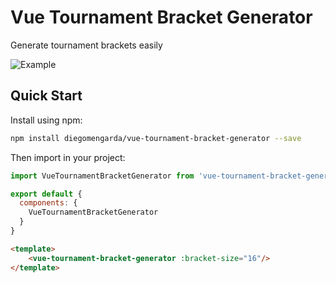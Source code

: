 # Vue Tournament Bracket Generator
Generate tournament brackets easily

![Example](https://github.com/diegomengarda/vue-tournament-bracket-generator/docs/images/example.gif)

## Quick Start

Install using npm:

```bash
npm install diegomengarda/vue-tournament-bracket-generator --save
```

Then import in your project:

```js
import VueTournamentBracketGenerator from 'vue-tournament-bracket-generator';

export default {
  components: {
    VueTournamentBracketGenerator
  }
}
```
```html
<template>
    <vue-tournament-bracket-generator :bracket-size="16"/>
</template>
```
